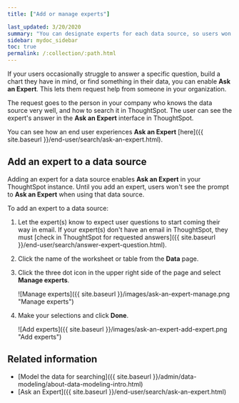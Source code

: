 ```yaml
---
title: ["Add or manage experts"]

last_updated: 3/20/2020
summary: "You can designate experts for each data source, so users won't get stuck if they need help."
sidebar: mydoc_sidebar
toc: true
permalink: /:collection/:path.html
---
```


If your users occasionally struggle to answer a specific question, build a chart they have in mind, or find something in their data, you can enable **Ask an Expert**. This lets them request help from someone in your organization.

The request goes to the person in your company who knows the data source very well, and how to search it in ThoughtSpot. The user can see the expert's answer in the **Ask an Expert** interface in ThoughtSpot.

You can see how an end user experiences **Ask an Expert** [here]({{ site.baseurl }}/end-user/search/ask-an-expert.html).

## Add an expert to a data source

Adding an expert for a data source enables **Ask an Expert** in your ThoughtSpot instance. Until you add an expert, users won't see the prompt to **Ask an Expert** when using that data source.

To add an expert to a data source:

1. Let the expert(s) know to expect user questions to start coming their way in email.
   If your expert(s) don't have an email in ThoughtSpot, they must [check in ThoughtSpot for requested answers]({{ site.baseurl }}/end-user/search/answer-expert-question.html).

2. Click the name of the worksheet or table from the **Data** page.

3. Click the three dot icon in the upper right side of the page and select **Manage experts**.

    ![Manage experts]({{ site.baseurl }}/images/ask-an-expert-manage.png "Manage experts")

4. Make your selections and click **Done**.

    ![Add experts]({{ site.baseurl }}/images/ask-an-expert-add-expert.png "Add experts")

## Related information  

- [Model the data for searching]({{ site.baseurl }}/admin/data-modeling/about-data-modeling-intro.html)
- [Ask an Expert]({{ site.baseurl }}/end-user/search/ask-an-expert.html)
